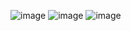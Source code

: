 ![image](https://github.com/user-attachments/assets/3e584f91-f9f2-403d-a8f6-473fbd303d48)
![image](https://github.com/user-attachments/assets/70cd0b3c-ecf4-4da6-89ae-7fe8d2b1a47b)
![image](https://github.com/user-attachments/assets/94d42861-eb6c-4f30-a2fb-7d45ea60ddc2)
